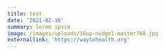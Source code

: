 ```yaml
---
title: test
date: '2021-02-16'
summary: lorem ipsim
image: /images/uploads/10up-nudge1-master768.jpg
externallink: 'https://waytohealth.org'
---
```


